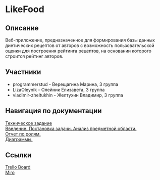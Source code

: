 # LikeFood

## Описание
Веб-приложение, предназначенное для формирования базы данных диетических рецептов от авторов с возможность пользовательской оценки для построения рейтинга рецептов, на основании которого строится рейтинг авторов.

## Участники
- programmerstud - Верещагина Марина, 3 группа
- LizaOleynik - Олейник Елизавета, 3 группа
- vladimir-zheltukhin - Желтухин Владимир, 3 группа

## Навигация по документации
[Техническое задание](https://github.com/programmerstud/LikeFood/blob/master/Documents/Техническое%20задание.pdf) <br>
[Введение. Постановка задачи. Анализ предметной области.](https://github.com/programmerstud/LikeFood/blob/master/Documents/Введение.Постановка%20Задачи.%20Анализ%20предметной%20области.docx) <br>
[Отчет по ролям.](https://github.com/programmerstud/LikeFood/blob/master/Documents/Отчет%20по%20ролям.pdf) <br>
[Диаграммы.](https://github.com/programmerstud/LikeFood/tree/master/Documents/Диаграммы) <br>


## Ссылки
[Trello Board](https://trello.com/b/2sgQHScX/likefood) <br>
[Miro](https://miro.com/app/board/o9J_kvU0_Lk=/) <br>
